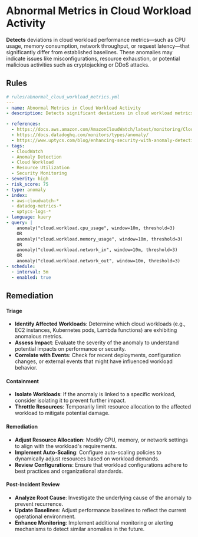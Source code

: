 # Abnormal Metrics in Cloud Workload Activity

**Detects** deviations in cloud workload performance metrics—such as CPU usage, memory consumption, network throughput, or request latency—that significantly differ from established baselines. These anomalies may indicate issues like misconfigurations, resource exhaustion, or potential malicious activities such as cryptojacking or DDoS attacks.

## Rules

```yaml
# rules/abnormal_cloud_workload_metrics.yml
---
- name: Abnormal Metrics in Cloud Workload Activity
- description: Detects significant deviations in cloud workload metrics (e.g., CPUUtilization, MemoryUtilization) that exceed established baselines, indicating potential misconfigurations, resource exhaustion, or malicious activities.

- references:
  - https://docs.aws.amazon.com/AmazonCloudWatch/latest/monitoring/CloudWatch_Anomaly_Detection.html
  - https://docs.datadoghq.com/monitors/types/anomaly/
  - https://www.uptycs.com/blog/enhancing-security-with-anomaly-detection
- tags:
  - CloudWatch
  - Anomaly Detection
  - Cloud Workload
  - Resource Utilization
  - Security Monitoring
- severity: high
- risk_score: 75
- type: anomaly
- index:
  - aws-cloudwatch-*
  - datadog-metrics-*
  - uptycs-logs-*
- language: kuery
- query: |
    anomaly("cloud.workload.cpu_usage", window=10m, threshold=3)
    OR
    anomaly("cloud.workload.memory_usage", window=10m, threshold=3)
    OR
    anomaly("cloud.workload.network_in", window=10m, threshold=3)
    OR
    anomaly("cloud.workload.network_out", window=10m, threshold=3)
- schedule:
  - interval: 5m
  - enabled: true
```

## Remediation

#### Triage

- **Identify Affected Workloads**: Determine which cloud workloads (e.g., EC2 instances, Kubernetes pods, Lambda functions) are exhibiting anomalous metrics.
- **Assess Impact**: Evaluate the severity of the anomaly to understand potential impacts on performance or security.
- **Correlate with Events**: Check for recent deployments, configuration changes, or external events that might have influenced workload behavior.

#### Containment

- **Isolate Workloads**: If the anomaly is linked to a specific workload, consider isolating it to prevent further impact.
- **Throttle Resources**: Temporarily limit resource allocation to the affected workload to mitigate potential damage.

#### Remediation

- **Adjust Resource Allocation**: Modify CPU, memory, or network settings to align with the workload's requirements.
- **Implement Auto-Scaling**: Configure auto-scaling policies to dynamically adjust resources based on workload demands.
- **Review Configurations**: Ensure that workload configurations adhere to best practices and organizational standards.

#### Post-Incident Review

- **Analyze Root Cause**: Investigate the underlying cause of the anomaly to prevent recurrence.
- **Update Baselines**: Adjust performance baselines to reflect the current operational environment.
- **Enhance Monitoring**: Implement additional monitoring or alerting mechanisms to detect similar anomalies in the future.
